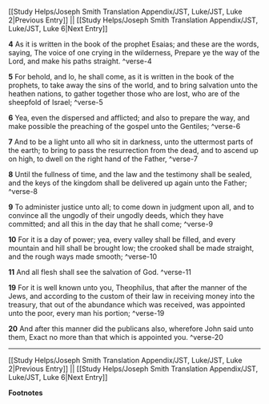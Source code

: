 [[Study Helps/Joseph Smith Translation Appendix/JST, Luke/JST, Luke 2|Previous Entry]]  ||  [[Study Helps/Joseph Smith Translation Appendix/JST, Luke/JST, Luke 6|Next Entry]]

**4**  As it is written in the book of the prophet Esaias; and these are the words, saying, The voice of one crying in the wilderness, Prepare ye the way of the Lord, and make his paths straight. ^verse-4

**5**  For behold, and lo, he shall come, as it is written in the book of the prophets, to take away the sins of the world, and to bring salvation unto the heathen nations, to gather together those who are lost, who are of the sheepfold of Israel; ^verse-5

**6**  Yea, even the dispersed and afflicted; and also to prepare the way, and make possible the preaching of the gospel unto the Gentiles; ^verse-6

**7**  And to be a light unto all who sit in darkness, unto the uttermost parts of the earth; to bring to pass the resurrection from the dead, and to ascend up on high, to dwell on the right hand of the Father, ^verse-7

**8**  Until the fullness of time, and the law and the testimony shall be sealed, and the keys of the kingdom shall be delivered up again unto the Father; ^verse-8

**9**  To administer justice unto all; to come down in judgment upon all, and to convince all the ungodly of their ungodly deeds, which they have committed; and all this in the day that he shall come; ^verse-9

**10**  For it is a day of power; yea, every valley shall be filled, and every mountain and hill shall be brought low; the crooked shall be made straight, and the rough ways made smooth; ^verse-10

**11**  And all flesh shall see the salvation of God. ^verse-11

**19**  For it is well known unto you, Theophilus, that after the manner of the Jews, and according to the custom of their law in receiving money into the treasury, that out of the abundance which was received, was appointed unto the poor, every man his portion; ^verse-19

**20**  And after this manner did the publicans also, wherefore John said unto them, Exact no more than that which is appointed you. ^verse-20


---
[[Study Helps/Joseph Smith Translation Appendix/JST, Luke/JST, Luke 2|Previous Entry]]  ||  [[Study Helps/Joseph Smith Translation Appendix/JST, Luke/JST, Luke 6|Next Entry]]


**Footnotes**
